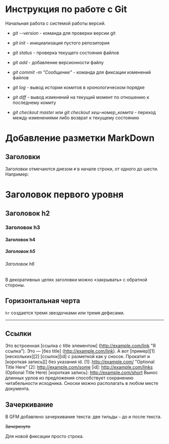 # Инструкция по работе с Git

Начальная работа с системой работы версий.

* *git --version* - команда для проверки версии git

* *git init* - инициализация пустого репозитория

* *git status* - проверка текущего состояния файлов

* *git add* - добавление версионности файлу

* *git commit -m "Сообщение"* - команда для фиксации изменений файлов

* *git log* - вывод истории комитов в хронологическом порядке

* *git diff* - вывод изменений на текущий момент по отношению к последнему комиту

* *git checkout master* или *git checkout хеш-номер_комита* - переход между изменениями либо возврат к текущему состоянию

# Добавление разметки MarkDown

## Заголовки

Заголовки отмечаются диезом `#` в начале строки, от
одного до шести. Например:
# Заголовок первого уровня #
## Заголовок h2
### Заголовок h3
#### Заголовок h4
##### Заголовок h5
###### Заголовок h6
В декоративных целях заголовки можно «закрывать» с
обратной стороны.



## Горизонтальная черта

`hr` создается тремя звездочками или тремя дефисами.
***

## Ссылки
Это встроенная [ссылка с title элементом]
(http://example.com/link "Я ссылка"). Это — [без title]
(http://example.com/link).
А вот [пример][1] [нескольких][2] [ссылок][id] с
разметкой как у сносок. Прокатит и [короткая запись][]
без указания id.
[1]: http://example.com/ "Optional Title Here"
[2]: http://example.com/some
[id]: http://example.com/links (Optional Title Here)
[короткая запись]: http://example.com/short
Вынос длинных урлов из предложения способствует
сохранению читабельности исходника. Сноски можно
располагать в любом месте документа.


## Зачеркивание


В GFM добавлено зачеркивание текста: две тильды `~` до и
после текста.

~~Зачеркнуто~~

Для новой фиксации просто строка.

